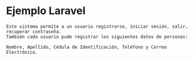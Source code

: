 # Ejemplo Laravel

    Este sistema permite a un usuario registrarse, iniciar sesión, salir, recuperar contraseña.
    También cada usuario pude registrar los siguientes datos de personas:

    Nombre, Apellido, Cédula de Identificación, Teléfono y Correo Electrónico.
